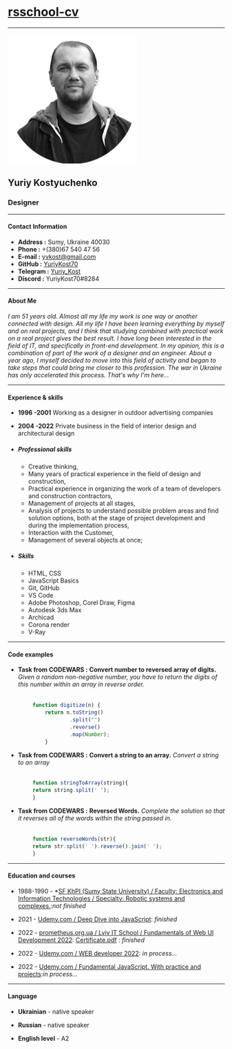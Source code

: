 # [rsschool-cv](https://YuriyKost70.github.io/rsschool-cv/cv)

---

![myPhotoCrop](img/myPhotoCrop%20100pxx100px.png "myPhoto")

## Yuriy Kostyuchenko

### Designer

---

#### Contact Information

* **Address :**       Sumy, Ukraine 40030
* **Phone :**         +(380)67 540 47 56
* **E-mail :**    yvkost@gmail.com
* **GitHub :**  [YuriyKost70](https://github.com/YuriyKost70)
* **Telegram :**  [Yuriy_Kost](https://t.me/Yuriy_Kost)
* **Discord :**  YuriyKost70#8284

---

#### About Me

*I am 51 years old. Almost all my life my work is one way or another connected with design. All my life I have been learning everything by myself and on real projects, and I think that studying combined with practical work on a real project gives the best result. I have long been interested in the field of IT, and specifically in front-end development. In my opinion, this is a combination of part of the work of a designer and an engineer. About a year ago, I myself decided to move into this field of activity and began to take steps that could bring me closer to this profession. The war in Ukraine has only accelerated this process. That's why I'm here...*

---

#### Experience & skills

* **1996 -2001** Working as a designer in outdoor advertising companies
* **2004 -2022** Private business in the field of interior design and architectural design

* ##### Professional skills

  * Creative thinking,
  * Many years of practical experience in the field of design and construction,
  * Practical experience in organizing the work of a team of developers and construction contractors,
  * Management of projects at all stages,
  * Analysis of projects to understand possible problem areas and find solution options, both at the stage of project development and during the implementation process,
  * Interaction with the Customer,
  * Management of several objects at once;

* ##### Skills

  * HTML, CSS
  * JavaScript Basics
  * Git, GitHub
  * VS Code
  * Adobe Photoshop, Corel Draw, Figma
  * Autodesk 3ds Max
  * Archicad
  * Corona render
  * V-Ray

---

#### Code examples

* **Task from CODEWARS :**  **Convert number to reversed array of digits.**
*Given a random non-negative number, you have to return the digits of this number within an array in reverse order.*

```javascript

        function digitize(n) {
            return n.toString()
                    .split("")
                    .reverse()
                    .map(Number);
            }
```

* **Task from CODEWARS :**  **Convert a string to an array.**
*Convert a string to an array*

```javascript

        function stringToArray(string){
        return string.split(' ');
        }
```

* **Task from CODEWARS :**  **Reversed Words.**
*Complete the solution so that it reverses all of the words within the string passed in.*

```javascript

        function reverseWords(str){
        return str.split(' ').reverse().join(' ');
        }
```

---

#### Education and courses

* 1988-1990 - *[SF KhPI (Sumy State University) / Faculty: Electronics and Information Technologies / Specialty: Robotic systems and complexes.](https://sumdu.edu.ua/uk/):*not finished*

* 2021 - [Udemy.com / Deep Dive into JavaScript](https://www.udemy.com/course/intensive-js/): *finished*

* 2022 - [prometheus.org.ua / Lviv IT School / Fundamentals of Web UI Development 2022](https://courses.prometheus.org.ua/courses/course-v1:LITS+114+2022_T2/course/): [Certificate.pdf](https://courses.prometheus.org.ua:18090/downloads/0b999b077c8341b4a46e84b88ffaf122/Certificate.pdf) : *finished*

* 2022 - [Udemy.com / WEB developer 2022](https://www.udemy.com/course/webdeveloper/): *in process...*

* 2022 - [Udemy.com / Fundamental JavaScript. With practice and projects](https://www.udemy.com/course/fundamental-javascript/):*in process...*

---

#### Language

* **Ukrainian** - native speaker

* **Russian** - native speaker

* **English level** - A2
